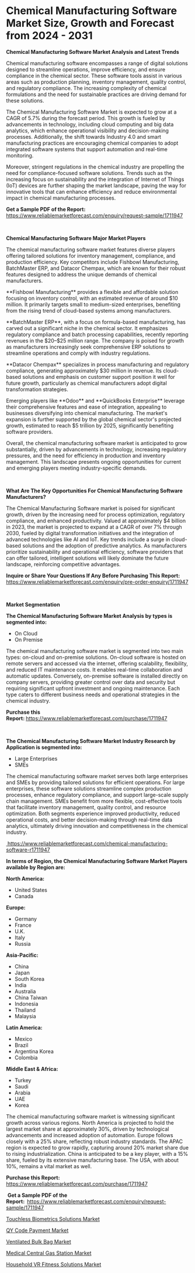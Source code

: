 <p><h1>Chemical Manufacturing Software Market Size, Growth and Forecast from 2024 - 2031</h1></p><p><strong>Chemical Manufacturing Software Market Analysis and Latest Trends</strong></p>
<p><p>Chemical manufacturing software encompasses a range of digital solutions designed to streamline operations, improve efficiency, and ensure compliance in the chemical sector. These software tools assist in various areas such as production planning, inventory management, quality control, and regulatory compliance. The increasing complexity of chemical formulations and the need for sustainable practices are driving demand for these solutions.</p><p>The Chemical Manufacturing Software Market is expected to grow at a CAGR of 5.7% during the forecast period. This growth is fueled by advancements in technology, including cloud computing and big data analytics, which enhance operational visibility and decision-making processes. Additionally, the shift towards Industry 4.0 and smart manufacturing practices are encouraging chemical companies to adopt integrated software systems that support automation and real-time monitoring.</p><p>Moreover, stringent regulations in the chemical industry are propelling the need for compliance-focused software solutions. Trends such as the increasing focus on sustainability and the integration of Internet of Things (IoT) devices are further shaping the market landscape, paving the way for innovative tools that can enhance efficiency and reduce environmental impact in chemical manufacturing processes.</p></p>
<p><strong>Get a Sample PDF of the Report:&nbsp;</strong> <a href="https://www.reliablemarketforecast.com/enquiry/request-sample/1711947?utm_campaign=1733&utm_medium=2&utm_source=Github&utm_content=ia&utm_term=22102024&utm_id=chemical-manufacturing-software">https://www.reliablemarketforecast.com/enquiry/request-sample/1711947</a></p>
<p>&nbsp;</p>
<p><strong>Chemical Manufacturing Software Major Market Players</strong></p>
<p><p>The chemical manufacturing software market features diverse players offering tailored solutions for inventory management, compliance, and production efficiency. Key competitors include Fishbowl Manufacturing, BatchMaster ERP, and Datacor Chempax, which are known for their robust features designed to address the unique demands of chemical manufacturers.</p><p>**Fishbowl Manufacturing** provides a flexible and affordable solution focusing on inventory control, with an estimated revenue of around $10 million. It primarily targets small to medium-sized enterprises, benefiting from the rising trend of cloud-based systems among manufacturers.</p><p>**BatchMaster ERP**, with a focus on formula-based manufacturing, has carved out a significant niche in the chemical sector. It emphasizes regulatory compliance and batch processing capabilities, recently reporting revenues in the $20–$25 million range. The company is poised for growth as manufacturers increasingly seek comprehensive ERP solutions to streamline operations and comply with industry regulations.</p><p>**Datacor Chempax** specializes in process manufacturing and regulatory compliance, generating approximately $30 million in revenue. Its cloud-based solutions and emphasis on customer support position it well for future growth, particularly as chemical manufacturers adopt digital transformation strategies.</p><p>Emerging players like **Odoo** and **QuickBooks Enterprise** leverage their comprehensive features and ease of integration, appealing to businesses diversifying into chemical manufacturing. The market's expansion is further supported by the global chemical sector's projected growth, estimated to reach $5 trillion by 2025, significantly benefiting software providers.</p><p>Overall, the chemical manufacturing software market is anticipated to grow substantially, driven by advancements in technology, increasing regulatory pressures, and the need for efficiency in production and inventory management. This landscape presents ongoing opportunities for current and emerging players meeting industry-specific demands.</p></p>
<p>&nbsp;</p>
<p><strong>What Are The Key Opportunities For Chemical Manufacturing Software Manufacturers?</strong></p>
<p><p>The Chemical Manufacturing Software market is poised for significant growth, driven by the increasing need for process optimization, regulatory compliance, and enhanced productivity. Valued at approximately $4 billion in 2023, the market is projected to expand at a CAGR of over 7% through 2030, fueled by digital transformation initiatives and the integration of advanced technologies like AI and IoT. Key trends include a surge in cloud-based solutions and the adoption of predictive analytics. As manufacturers prioritize sustainability and operational efficiency, software providers that can offer tailored, intelligent solutions will likely dominate the future landscape, reinforcing competitive advantages.</p></p>
<p><strong>Inquire or Share Your Questions If Any Before Purchasing This Report:</strong> <a href="https://www.reliablemarketforecast.com/enquiry/pre-order-enquiry/1711947?utm_campaign=1733&utm_medium=2&utm_source=Github&utm_content=ia&utm_term=22102024&utm_id=chemical-manufacturing-software">https://www.reliablemarketforecast.com/enquiry/pre-order-enquiry/1711947</a></p>
<p>&nbsp;</p>
<p><strong>Market Segmentation</strong></p>
<p><strong>The Chemical Manufacturing Software Market Analysis by types is segmented into:</strong></p>
<p><ul><li>On Cloud</li><li>On Premise</li></ul></p>
<p><p>The chemical manufacturing software market is segmented into two main types: on-cloud and on-premise solutions. On-cloud software is hosted on remote servers and accessed via the internet, offering scalability, flexibility, and reduced IT maintenance costs. It enables real-time collaboration and automatic updates. Conversely, on-premise software is installed directly on company servers, providing greater control over data and security but requiring significant upfront investment and ongoing maintenance. Each type caters to different business needs and operational strategies in the chemical industry.</p></p>
<p><strong>Purchase this Report:&nbsp;</strong><a href="https://www.reliablemarketforecast.com/purchase/1711947?utm_campaign=1733&utm_medium=2&utm_source=Github&utm_content=ia&utm_term=22102024&utm_id=chemical-manufacturing-software">https://www.reliablemarketforecast.com/purchase/1711947</a></p>
<p>&nbsp;</p>
<p><strong>The Chemical Manufacturing Software Market Industry Research by Application is segmented into:</strong></p>
<p><ul><li>Large Enterprises</li><li>SMEs</li></ul></p>
<p><p>The chemical manufacturing software market serves both large enterprises and SMEs by providing tailored solutions for efficient operations. For large enterprises, these software solutions streamline complex production processes, enhance regulatory compliance, and support large-scale supply chain management. SMEs benefit from more flexible, cost-effective tools that facilitate inventory management, quality control, and resource optimization. Both segments experience improved productivity, reduced operational costs, and better decision-making through real-time data analytics, ultimately driving innovation and competitiveness in the chemical industry.</p></p>
<p><a href="https://www.reliablemarketforecast.com/chemical-manufacturing-software-r1711947?utm_campaign=1733&utm_medium=2&utm_source=Github&utm_content=ia&utm_term=22102024&utm_id=chemical-manufacturing-software">&nbsp;https://www.reliablemarketforecast.com/chemical-manufacturing-software-r1711947</a></p>
<p><strong>In terms of Region, the Chemical Manufacturing Software Market Players available by Region are:</strong></p>
<p>
    <p> <strong> North America: </strong>
        <ul>
            <li>United States</li>
            <li>Canada</li>
        </ul>
        </p> 
    <p> <strong> Europe: </strong>
        <ul>
            <li>Germany</li>
            <li>France</li>
            <li>U.K.</li>
            <li>Italy</li>
            <li>Russia</li>
        </ul>
        </p> 
    <p> <strong> Asia-Pacific: </strong>
        <ul>
            <li>China</li>
            <li>Japan</li>
            <li>South Korea</li>
            <li>India</li>
            <li>Australia</li>
            <li>China Taiwan</li>
            <li>Indonesia</li>
            <li>Thailand</li>
            <li>Malaysia</li>
        </ul>
        </p> 
    <p> <strong> Latin America: </strong>
        <ul>
            <li>Mexico</li>
            <li>Brazil</li>
            <li>Argentina Korea</li>
            <li>Colombia</li>
        </ul>
        </p> 
    <p> <strong> Middle East & Africa: </strong>
        <ul>
            <li>Turkey</li>
            <li>Saudi</li>
            <li>Arabia</li>
            <li>UAE</li>
            <li>Korea</li>
        </ul>
    </p>
    </p>
<p><p>The chemical manufacturing software market is witnessing significant growth across various regions. North America is projected to hold the largest market share at approximately 30%, driven by technological advancements and increased adoption of automation. Europe follows closely with a 25% share, reflecting robust industry standards. The APAC region is expected to grow rapidly, capturing around 20% market share due to rising industrialization. China is anticipated to be a key player, with a 15% share, fueled by its extensive manufacturing base. The USA, with about 10%, remains a vital market as well.</p></p>
<p><strong>Purchase this Report: </strong><a href="https://www.reliablemarketforecast.com/purchase/1711947?utm_campaign=1733&utm_medium=2&utm_source=Github&utm_content=ia&utm_term=22102024&utm_id=chemical-manufacturing-software">https://www.reliablemarketforecast.com/purchase/1711947</a></p>
<p>&nbsp;<strong>Get a Sample PDF of the Report:&nbsp;&nbsp;</strong><a href="https://www.reliablemarketforecast.com/enquiry/request-sample/1711947?utm_campaign=1733&utm_medium=2&utm_source=Github&utm_content=ia&utm_term=22102024&utm_id=chemical-manufacturing-software">https://www.reliablemarketforecast.com/enquiry/request-sample/1711947</a></p>
<p><strong></strong></p>
<p><p><a href="https://www.linkedin.com/pulse/touchless-biometrics-solutions-market-outlook-forecast-from-bzadf?utm_campaign=1733&utm_medium=2&utm_source=Github&utm_content=ia&utm_term=22102024&utm_id=chemical-manufacturing-software">Touchless Biometrics Solutions Market</a></p><p><a href="https://www.linkedin.com/pulse/global-perspectives-qy-code-payment-market-trends-79buf?utm_campaign=1733&utm_medium=2&utm_source=Github&utm_content=ia&utm_term=22102024&utm_id=chemical-manufacturing-software">QY Code Payment Market</a></p><p><a href="https://github.com/hgf64gh/Market-Research-Report-List-1/blob/main/ventilated-bulk-bag-market.md?utm_campaign=1733&utm_medium=2&utm_source=Github&utm_content=ia&utm_term=22102024&utm_id=chemical-manufacturing-software">Ventilated Bulk Bag Market</a></p><p><a href="https://www.linkedin.com/pulse/decoding-medical-central-gas-station-market-signals-kynwe?utm_campaign=1733&utm_medium=2&utm_source=Github&utm_content=ia&utm_term=22102024&utm_id=chemical-manufacturing-software">Medical Central Gas Station Market</a></p><p><a href="https://www.linkedin.com/pulse/household-vr-fitness-solutions-market-consolidation-impact-ed41e?utm_campaign=1733&utm_medium=2&utm_source=Github&utm_content=ia&utm_term=22102024&utm_id=chemical-manufacturing-software">Household VR Fitness Solutions Market</a></p></p>